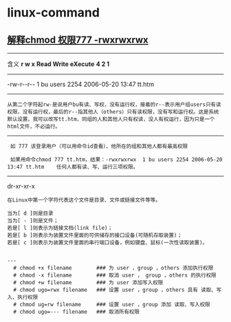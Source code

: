 # linux-command

  ##  [解释chmod 权限777 -rwxrwxrwx](https://blog.csdn.net/yihui8/article/details/6975786)
  
  ---

  含义 **r w x**     **Read Write eXecute**    **4    2    1** 
  
  ---
                                                          
  -rw-r--r--  1 bu users  2254 2006-05-20 13:47 tt.htm
  
  
  ---
    从第二个字符起rw-是说用户bu有读、写权，没有运行权，接着的r--表示用户组users只有读权限，没有运行权，最后的r--指其他人（others）只有读权限，没有写和运行权。这是系统默认设置，我可以改写tt.htm，同组的人和其他人只有权读，没人有权运行，因为只是一个html文件，不必运行。
    
    
  ---
     如 777 该登录用户（可以用命令id查看）、他所在的组和其他人都有最高权限
    
     如果用命令chmod 777 tt.htm，结果：-rwxrwxrwx  1 bu users 2254 2006-05-20 13:47 tt.htm    任何人都有读、写、运行三项权限。

  ---
  
  dr-xr-xr-x
  
    在Linux中第一个字符代表这个文件是目录、文件或链接文件等等。

    当为[ d ]则是目录
    当为[ - ]则是文件；
    若是[ l ]则表示为链接文档(link file)；
    若是[ b ]则表示为装置文件里面的可供储存的接口设备(可随机存取装置)；
    若是[ c ]则表示为装置文件里面的串行端口设备，例如键盘、鼠标(一次性读取装置)。
    
    
    ---
      # chmod +x filename        ### 为 user ，group ，others 添加执行权限
      # chmod -x filename        ### 取消 user ， group ，others 的执行权限
      # chmod +w filename        ### 为 user 添加写入权限
      # chmod ugo=rwx filename   ### 设置 user ，group ，others 具有 读取、写入、执行权限
      # chmod ug=rw filename     ### 设置 user ，group 添加 读取、写入权限
      # chmod ugo=--- filename   ### 取消所有权限
